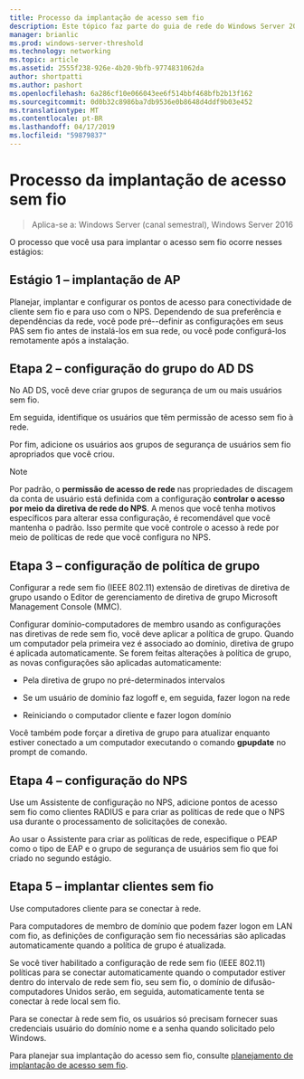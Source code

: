 ```yaml
---
title: Processo da implantação de acesso sem fio
description: Este tópico faz parte do guia de rede do Windows Server 2016 "Implantar baseado em senha 802.1 X acesso autenticado sem fio"
manager: brianlic
ms.prod: windows-server-threshold
ms.technology: networking
ms.topic: article
ms.assetid: 2555f238-926e-4b20-9bfb-9774831062da
author: shortpatti
ms.author: pashort
ms.openlocfilehash: 6a286cf10e066043ee6f514bbf468bfb2b13f162
ms.sourcegitcommit: 0d0b32c8986ba7db9536e0b8648d4ddf9b03e452
ms.translationtype: MT
ms.contentlocale: pt-BR
ms.lasthandoff: 04/17/2019
ms.locfileid: "59879837"
---
```

# <a name="wireless-access-deployment-process"></a>Processo da implantação de acesso sem fio

>Aplica-se a: Windows Server (canal semestral), Windows Server 2016

O processo que você usa para implantar o acesso sem fio ocorre nesses estágios:

## <a name="stage-1--ap-deployment"></a>Estágio 1 – implantação de AP

Planejar, implantar e configurar os pontos de acesso para conectividade de cliente sem fio e para uso com o NPS. Dependendo de sua preferência e dependências da rede, você pode pré-\-definir as configurações em seus PAS sem fio antes de instalá-los em sua rede, ou você pode configurá-los remotamente após a instalação.

## <a name="stage-2--adds-group-configuration"></a>Etapa 2 – configuração do grupo do AD DS

No AD DS, você deve criar grupos de segurança de um ou mais usuários sem fio.

Em seguida, identifique os usuários que têm permissão de acesso sem fio à rede.

Por fim, adicione os usuários aos grupos de segurança de usuários sem fio apropriados que você criou.

>[!NOTE]
>Por padrão, o **permissão de acesso de rede** nas propriedades de discagem da conta de usuário está definida com a configuração **controlar o acesso por meio da diretiva de rede do NPS**. A menos que você tenha motivos específicos para alterar essa configuração, é recomendável que você mantenha o padrão. Isso permite que você controle o acesso à rede por meio de políticas de rede que você configura no NPS.

## <a name="stage-3--group-policy-configuration"></a>Etapa 3 – configuração de política de grupo

Configurar a rede sem fio \(IEEE 802.11\) extensão de diretivas de diretiva de grupo usando o Editor de gerenciamento de diretiva de grupo Microsoft Management Console \(MMC\).

Configurar domínio\-computadores de membro usando as configurações nas diretivas de rede sem fio, você deve aplicar a política de grupo. Quando um computador pela primeira vez é associado ao domínio, diretiva de grupo é aplicada automaticamente. Se forem feitas alterações à política de grupo, as novas configurações são aplicadas automaticamente:

- Pela diretiva de grupo no pré\-determinados intervalos

- Se um usuário de domínio faz logoff e, em seguida, fazer logon na rede

- Reiniciando o computador cliente e fazer logon domínio

Você também pode forçar a diretiva de grupo para atualizar enquanto estiver conectado a um computador executando o comando **gpupdate** no prompt de comando.

## <a name="stage-4--nps-configuration"></a>Etapa 4 – configuração do NPS

Use um Assistente de configuração no NPS, adicione pontos de acesso sem fio como clientes RADIUS e para criar as políticas de rede que o NPS usa durante o processamento de solicitações de conexão.

Ao usar o Assistente para criar as políticas de rede, especifique o PEAP como o tipo de EAP e o grupo de segurança de usuários sem fio que foi criado no segundo estágio.

## <a name="stage-5--deploy-wireless-clients"></a>Etapa 5 – implantar clientes sem fio

Use computadores cliente para se conectar à rede.

Para computadores de membro de domínio que podem fazer logon em LAN com fio, as definições de configuração sem fio necessárias são aplicadas automaticamente quando a política de grupo é atualizada.

Se você tiver habilitado a configuração de rede sem fio \(IEEE 802.11\) políticas para se conectar automaticamente quando o computador estiver dentro do intervalo de rede sem fio, seu sem fio, o domínio de difusão\-computadores Unidos serão, em seguida, automaticamente tenta se conectar à rede local sem fio.

Para se conectar à rede sem fio, os usuários só precisam fornecer suas credenciais usuário do domínio nome e a senha quando solicitado pelo Windows.

Para planejar sua implantação do acesso sem fio, consulte [planejamento de implantação de acesso sem fio](d-wireless-access-planning.md).
